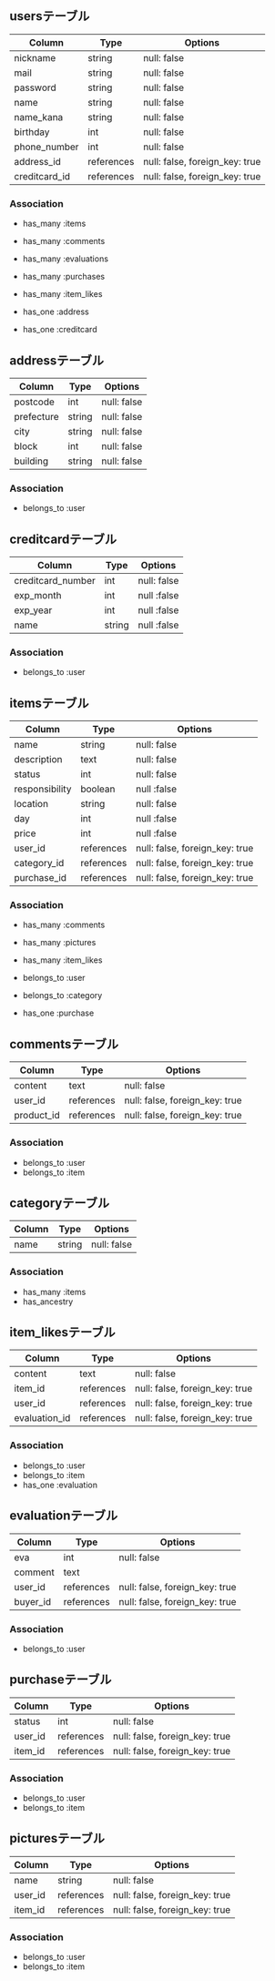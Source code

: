 ## usersテーブル

|Column|Type|Options|
|------|----|-------|
|nickname|string|null: false|
|mail|string|null: false|
|password|string|null: false|
|name|string|null: false|
|name_kana|string|null: false|
|birthday|int|null: false|
|phone_number|int|null: false|
|address_id|references|null: false, foreign_key: true|
|creditcard_id|references|null: false, foreign_key: true|

### Association
- has_many :items
- has_many :comments
- has_many :evaluations
- has_many :purchases
- has_many :item_likes

- has_one :address
- has_one :creditcard



## addressテーブル

|Column|Type|Options|
|------|----|-------|
|postcode|int|null: false|
|prefecture|string|null: false|
|city|string|null: false|
|block|int|null: false|
|building|string|null: false|

### Association
- belongs_to :user



## creditcardテーブル

|Column|Type|Options|
|------|----|-------|
|creditcard_number|int|null: false|
|exp_month|int|null :false|
|exp_year|int|null :false|
|name|string|null :false|

### Association
- belongs_to :user


## itemsテーブル

|Column|Type|Options|
|------|----|-------|
|name|string|null: false|
|description|text|null: false|
|status|int|null: false|
|responsibility|boolean|null :false|
|location|string|null: false|
|day|int|null :false|
|price|int|null :false|
|user_id|references|null: false, foreign_key: true|
|category_id|references|null: false, foreign_key: true|
|purchase_id|references|null: false, foreign_key: true|

### Association
- has_many :comments
- has_many :pictures
- has_many :item_likes

- belongs_to :user
- belongs_to :category

- has_one :purchase


## commentsテーブル

|Column|Type|Options|
|------|----|-------|
|content|text|null: false|
|user_id|references|null: false, foreign_key: true|
|product_id|references|null: false, foreign_key: true|

### Association
- belongs_to :user
- belongs_to :item


## categoryテーブル

|Column|Type|Options|
|------|----|-------|
|name|string|null: false|

### Association
- has_many :items
- has_ancestry

## item_likesテーブル

|Column|Type|Options|
|------|----|-------|
|content|text|null: false|
|item_id|references|null: false, foreign_key: true|
|user_id|references|null: false, foreign_key: true|
|evaluation_id|references|null: false, foreign_key: true|

### Association
- belongs_to :user
- belongs_to :item
- has_one :evaluation


## evaluationテーブル

|Column|Type|Options|
|------|----|-------|
|eva|int|null: false|
|comment|text||
|user_id|references|null: false, foreign_key: true|
|buyer_id|references|null: false, foreign_key: true|

### Association
- belongs_to :user

## purchaseテーブル

|Column|Type|Options|
|------|----|-------|
|status|int|null: false|
|user_id|references|null: false, foreign_key: true|
|item_id|references|null: false, foreign_key: true|

### Association
- belongs_to :user
- belongs_to :item


## picturesテーブル

|Column|Type|Options|
|------|----|-------|
|name|string|null: false|
|user_id|references|null: false, foreign_key: true|
|item_id|references|null: false, foreign_key: true|

### Association
- belongs_to :user
- belongs_to :item
